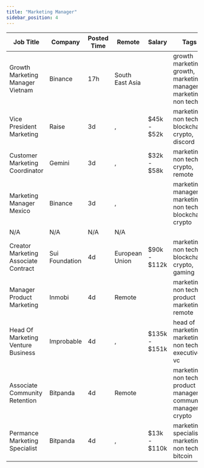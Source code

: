 ```yaml
---
title: "Marketing Manager"
sidebar_position: 4
---
```


| Job Title | Company | Posted Time | Remote | Salary | Tags | Apply Link |
|-----------|---------|-------------|--------|--------|------|------------|
| Growth Marketing Manager Vietnam | Binance | 17h | South East Asia |  | growth marketing, growth, marketing manager, marketing, non tech | [Apply](https://web3.career/growth-marketing-manager-vietnam-binance/132219) |
| Vice President Marketing | Raise | 3d | , | $45k - $52k | marketing, non tech, blockchain, crypto, discord | [Apply](https://web3.career/vice-president-marketing-raise/131691) |
| Customer Marketing Coordinator | Gemini | 3d | , | $32k - $58k | marketing, non tech, crypto, remote | [Apply](https://web3.career/customer-marketing-coordinator-gemini/131465) |
| Marketing Manager Mexico | Binance | 3d | , |  | marketing manager, marketing, non tech, blockchain, crypto | [Apply](https://web3.career/marketing-manager-mexico-binance/131097) |
| N/A | N/A | N/A | N/A |  |  | [Apply](https://web3.career/metana) |
| Creator Marketing Associate Contract | Sui Foundation | 4d | European Union | $90k - $112k | marketing, non tech, blockchain, crypto, gaming | [Apply](https://web3.career/creator-marketing-associate-contract-suifoundation/130307) |
| Manager Product Marketing | Inmobi | 4d | Remote |  | marketing, non tech, product marketing, remote | [Apply](https://web3.career/manager-product-marketing-inmobi/108140) |
| Head Of Marketing Venture Business | Improbable | 4d | , | $135k - $151k | head of marketing, marketing, non tech, executive, vc | [Apply](https://web3.career/head-of-marketing-venture-business-improbable/130241) |
| Associate Community Retention | Bitpanda | 4d | Remote |  | marketing, non tech, product manager, community manager, crypto | [Apply](https://web3.career/associate-community-retention-bitpanda/105554) |
| Permance Marketing Specialist | Bitpanda | 4d | , | $13k - $110k | marketing specialist, marketing, non tech, bitcoin | [Apply](https://web3.career/performance-marketing-specialist-bitpanda/59316) |
